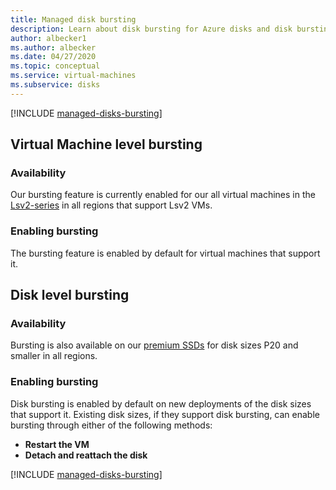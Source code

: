 ```yaml
---
title: Managed disk bursting
description: Learn about disk bursting for Azure disks and disk bursting for Azure virtual machines
author: albecker1
ms.author: albecker
ms.date: 04/27/2020
ms.topic: conceptual
ms.service: virtual-machines
ms.subservice: disks
---
```


[!INCLUDE [managed-disks-bursting](../../../includes/managed-disks-bursting.md)]

## Virtual Machine level bursting

### Availability
Our bursting feature is currently enabled for our all virtual machines in the [Lsv2-series](../lsv2-series.md) in all regions that support Lsv2 VMs.
### Enabling bursting
The bursting feature is enabled by default for virtual machines that support it.

## Disk level bursting
### Availability
Bursting is also available on our [premium SSDs](disks-types.md#premium-ssd) for disk sizes P20 and smaller in all regions.
### Enabling bursting
Disk bursting is enabled by default on new deployments of the disk sizes that support it. Existing disk sizes, if they support disk bursting, can enable bursting through either of the following methods: 
- **Restart the VM** 
- **Detach and reattach the disk**


[!INCLUDE [managed-disks-bursting](../../../includes/managed-disks-bursting-2.md)]
